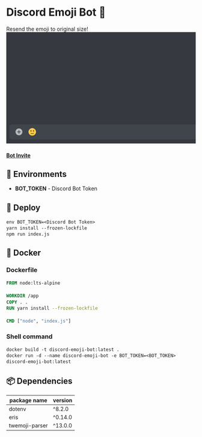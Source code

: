 # Discord Emoji Bot 🙂
Resend the emoji to original size!<br/>
<img src="misc/image.gif?raw=true" alt="" />

#### [Bot Invite](https://discord.com/oauth2/authorize?client_id=803818878178033708&scope=bot&permissions=11264)

## 🔧 Environments
* **BOT_TOKEN** - Discord Bot Token

## 🚀 Deploy
```shell
env BOT_TOKEN=<Discord Bot Token>
yarn install --frozen-lockfile
npm run index.js
```

## 🐋 Docker
### Dockerfile
```Dockerfile
FROM node:lts-alpine

WORKDIR /app
COPY . .
RUN yarn install --frozen-lockfile

CMD ["node", "index.js"]
```

### Shell command
```shell
docker build -t discord-emoji-bot:latest .
docker run -d --name discord-emoji-bot -e BOT_TOKEN=<BOT_TOKEN> discord-emoji-bot:latest
```

## 📦 Dependencies
| package name   | version |
| -------------- | ------- |
| dotenv         | ^8.2.0  |
| eris           | ^0.14.0 |
| twemoji-parser | ^13.0.0 |
